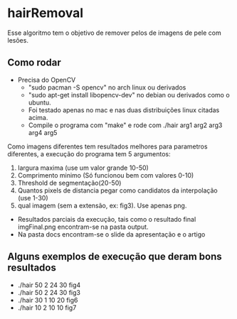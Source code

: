 # hairRemoval

Esse algoritmo tem o objetivo de remover pelos de imagens de pele com lesões.

## Como rodar

* Precisa do OpenCV
    * "sudo pacman -S opencv" no arch linux ou derivados
    * "sudo apt-get install libopencv-dev" no debian ou derivados como o ubuntu.
    * Foi testado apenas no mac e nas duas distribuições linux citadas acima.
    * Compile o programa com "make" e rode com ./hair arg1 arg2 arg3 arg4 arg5


Como imagens diferentes tem resultados melhores para parametros diferentes, a execução do programa tem 5 argumentos:

1. largura maxima (use um valor grande 10-50)
2. Comprimento minimo (Só funcionou bem com valores 0-10)
3. Threshold de segmentação(20-50)
4. Quantos pixels de distancia pegar como candidatos da interpolação (use 1-30)
5. qual imagem (sem a extensão, ex: fig3). Use apenas png.

* Resultados parciais da execução, tais como o resultado final imgFinal.png encontram-se na pasta output.
* Na pasta docs encontram-se o slide da apresentação e o artigo

## Alguns exemplos de execução que deram bons resultados

* ./hair 50 2 24 30 fig4
* ./hair 50 2 24 30 fig3
* ./hair 30 1 10 20 fig6
* ./hair 10 2 10 10 fig7
